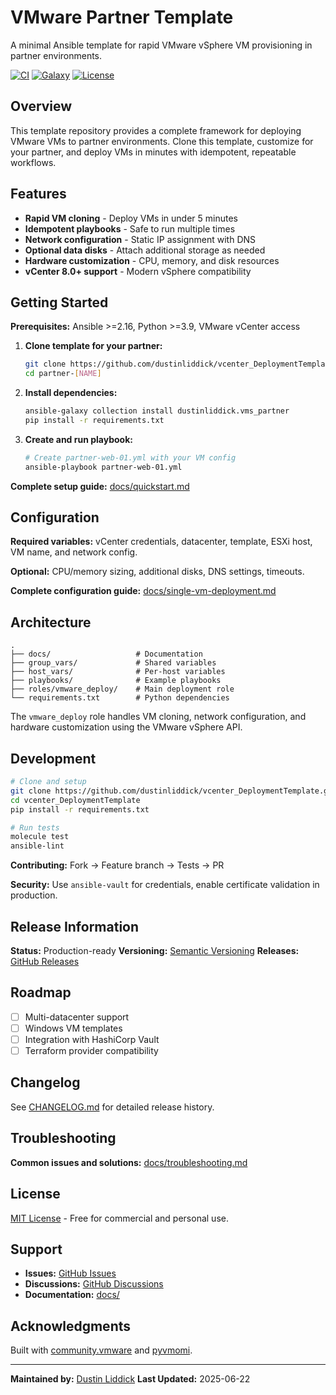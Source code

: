 # VMware Partner Template

A minimal Ansible template for rapid VMware vSphere VM provisioning in partner environments.

[![CI](https://github.com/dustinlidick/ansible-collection-vms-partner/workflows/CI/badge.svg)](https://github.com/dustinlidick/ansible-collection-vms-partner/actions)
[![Galaxy](https://img.shields.io/badge/galaxy-dustinlidick.vms__partner-blue)](https://galaxy.ansible.com/dustinlidick/vms_partner)
[![License](https://img.shields.io/badge/license-MIT-green)](LICENSE)

## Overview

This template repository provides a complete framework for deploying VMware VMs to partner environments. Clone this template, customize for your partner, and deploy VMs in minutes with idempotent, repeatable workflows.

## Features

- **Rapid VM cloning** - Deploy VMs in under 5 minutes
- **Idempotent playbooks** - Safe to run multiple times
- **Network configuration** - Static IP assignment with DNS
- **Optional data disks** - Attach additional storage as needed
- **Hardware customization** - CPU, memory, and disk resources
- **vCenter 8.0+ support** - Modern vSphere compatibility

## Getting Started

**Prerequisites:** Ansible >=2.16, Python >=3.9, VMware vCenter access

1. **Clone template for your partner:**
   ```bash
   git clone https://github.com/dustinliddick/vcenter_DeploymentTemplate.git partner-[NAME]
   cd partner-[NAME]
   ```

2. **Install dependencies:**
   ```bash
   ansible-galaxy collection install dustinliddick.vms_partner
   pip install -r requirements.txt
   ```

3. **Create and run playbook:**
   ```bash
   # Create partner-web-01.yml with your VM config
   ansible-playbook partner-web-01.yml
   ```

**Complete setup guide:** [docs/quickstart.md](docs/quickstart.md)

## Configuration

**Required variables:** vCenter credentials, datacenter, template, ESXi host, VM name, and network config.

**Optional:** CPU/memory sizing, additional disks, DNS settings, timeouts.

**Complete configuration guide:** [docs/single-vm-deployment.md](docs/single-vm-deployment.md)

## Architecture

```
.
├── docs/                   # Documentation
├── group_vars/             # Shared variables
├── host_vars/              # Per-host variables
├── playbooks/              # Example playbooks
├── roles/vmware_deploy/    # Main deployment role
└── requirements.txt        # Python dependencies
```

The `vmware_deploy` role handles VM cloning, network configuration, and hardware customization using the VMware vSphere API.

## Development

```bash
# Clone and setup
git clone https://github.com/dustinliddick/vcenter_DeploymentTemplate.git
cd vcenter_DeploymentTemplate
pip install -r requirements.txt

# Run tests
molecule test
ansible-lint
```

**Contributing:** Fork → Feature branch → Tests → PR

**Security:** Use `ansible-vault` for credentials, enable certificate validation in production.

## Release Information

**Status:** Production-ready
**Versioning:** [Semantic Versioning](https://semver.org/)
**Releases:** [GitHub Releases](https://github.com/dustinliddick/vcenter_DeploymentTemplate/releases)

## Roadmap

- [ ] Multi-datacenter support
- [ ] Windows VM templates
- [ ] Integration with HashiCorp Vault
- [ ] Terraform provider compatibility

## Changelog

See [CHANGELOG.md](CHANGELOG.md) for detailed release history.

## Troubleshooting

**Common issues and solutions:** [docs/troubleshooting.md](docs/troubleshooting.md)

## License

[MIT License](LICENSE) - Free for commercial and personal use.

## Support

- **Issues:** [GitHub Issues](https://github.com/dustinliddick/vcenter_DeploymentTemplate/issues)
- **Discussions:** [GitHub Discussions](https://github.com/dustinliddick/vcenter_DeploymentTemplate/discussions)
- **Documentation:** [docs/](docs/)

## Acknowledgments

Built with [community.vmware](https://github.com/ansible-collections/community.vmware) and [pyvmomi](https://github.com/vmware/pyvmomi).

---

**Maintained by:** [Dustin Liddick](https://github.com/dustinliddick)
**Last Updated:** 2025-06-22
